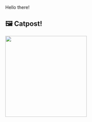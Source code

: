 Hello there!



## 🖼️ Catpost!

<sub>
    <img src="https://cdn2.thecatapi.com/images/29q.jpg" height="256">
</sub>

